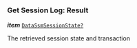 

### Get Session Log: Result





  
<article>

***item*** [`DataSsmSessionState?`](#datassmsessionstate) 

The retrieved session state and transaction

</article>

